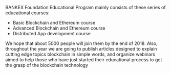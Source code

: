 BANKEX Foundation Educational Program mainly consists of these series of educational courses: 
<ul>
    <li> Basic Blockchain and Ethereum course </li>
    <li> Advanced Blockchain and Ethereum course </li>
    <li> Distributed App development course </li>
</ul>    
We hope that about 5000 people will join them by the end of 2018. Also, throughout the year we are going to publish articles designed to explain cutting edge topics blockchain in simple words, and organize webinars aimed to help those who have just started their educational process to get the grasp of the blockchain technology
